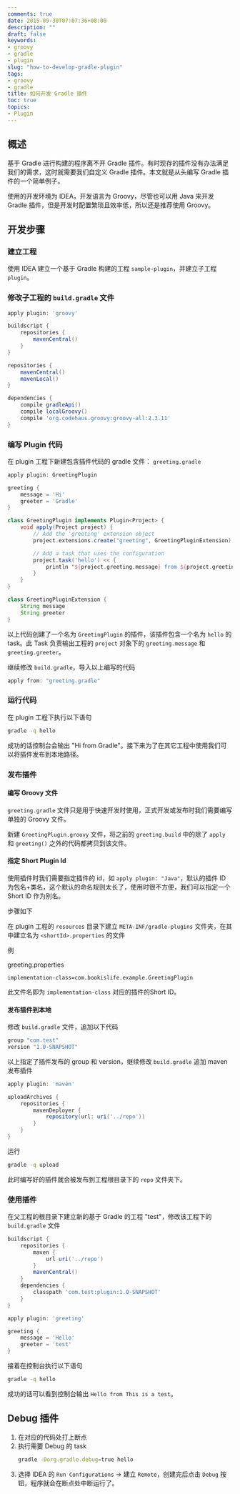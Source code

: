 ```yaml
---
comments: true
date: 2015-09-30T07:07:36+08:00
description: ""
draft: false
keywords:
- groovy
- gradle
- plugin
slug: "how-to-develop-gradle-plugin"
tags:
- groovy
- gradle
title: 如何开发 Gradle 插件
toc: true
topics:
- Plugin
---
```



## 概述

基于 Gradle 进行构建的程序离不开 Gradle 插件。有时现存的插件没有办法满足我们的需求，这时就需要我们自定义 Gradle 插件。本文就是从头编写 Gradle 插件的一个简单例子。

使用的开发环境为 IDEA，开发语言为 Groovy，尽管也可以用 Java 来开发 Gradle 插件，但是开发时配置繁琐且效率低，所以还是推荐使用 Groovy。

<!--more-->

## 开发步骤

### 建立工程

使用 IDEA 建立一个基于 Gradle 构建的工程 `sample-plugin`，并建立子工程 `plugin`。


### 修改子工程的 `build.gradle` 文件

```gradle
apply plugin: 'groovy'

buildscript {
    repositories {
        mavenCentral()
    }
}

repositories {
    mavenCentral()
    mavenLocal()
}

dependencies {
    compile gradleApi()
    compile localGroovy()
    compile 'org.codehaus.groovy:groovy-all:2.3.11'
}
```

### 编写 Plugin 代码

在 plugin 工程下新建包含插件代码的 gradle 文件： `greeting.gradle`

```gradle
apply plugin: GreetingPlugin

greeting {
    message = 'Hi'
    greeter = 'Gradle'
}

class GreetingPlugin implements Plugin<Project> {
    void apply(Project project) {
        // Add the 'greeting' extension object
        project.extensions.create("greeting", GreetingPluginExtension)

        // Add a task that uses the configuration
        project.task('hello') << {
            println "${project.greeting.message} from ${project.greeting.greeter}"
        }
    }
}

class GreetingPluginExtension {
    String message
    String greeter
}
```

以上代码创建了一个名为 `GreetingPlugin` 的插件，该插件包含一个名为 `hello` 的 task。此 Task 负责输出工程的 `project` 对象下的 `greeting.message` 和 `greeting.greeter`。

继续修改 `build.gradle`，导入以上编写的代码

```gradle
apply from: "greeting.gradle"
```

### 运行代码

在 plugin 工程下执行以下语句

```bash
gradle -q hello
```

成功的话控制台会输出 "Hi from Gradle"。接下来为了在其它工程中使用我们可以将插件发布到本地路径。

### 发布插件

#### 编写 Groovy 文件

`greeting.gradle` 文件只是用于快速开发时使用，正式开发或发布时我们需要编写单独的 Groovy 文件。

新建 `GreetingPlugin.groovy` 文件，将之前的 `greeting.build` 中的除了 `apply` 和 `greeting()` 之外的代码都拷贝到该文件。 

#### 指定 Short Plugin Id

使用插件时我们需要指定插件的 id，如 `apply plugin: "Java"`，默认的插件 ID 为包名+类名，这个默认的命名规则太长了，使用时很不方便，我们可以指定一个 Short ID 作为别名。

步骤如下

在 plugin 工程的 `resources` 目录下建立 `META-INF/gradle-plugins` 文件夹，在其中建立名为 `<shortId>.properties` 的文件

例

greeting.properties

```
implementation-class=com.bookislife.example.GreetingPlugin
```

此文件名即为 `implementation-class` 对应的插件的Short ID。

#### 发布插件到本地

修改 `build.gradle` 文件，追加以下代码

```gradle
group "com.test"
version "1.0-SNAPSHOT"
```

以上指定了插件发布的 group 和 version，继续修改 `build.gradle` 追加 maven 发布插件

```gradle
apply plugin: 'maven'

uploadArchives {
    repositories {
        mavenDeployer {
            repository(url: uri('../repo'))
        }
    }
}
```

运行

```bash
gradle -q upload
```

此时编写好的插件就会被发布到工程根目录下的 `repo` 文件夹下。


### 使用插件

在父工程的根目录下建立新的基于 Gradle 的工程 "test"，修改该工程下的 `build.gradle` 文件

```gradle
buildscript {
    repositories {
        maven {
            url uri('../repo')
        }
        mavenCentral()
    }
    dependencies {
        classpath 'com.test:plugin:1.0-SNAPSHOT'
    }
}

apply plugin: 'greeting'

greeting {
    message = 'Hello'
    greeter = 'test'
}
```

接着在控制台执行以下语句

```bash
gradle -q hello
```

成功的话可以看到控制台输出 `Hello from This is a test`。

## Debug 插件

1. 在对应的代码处打上断点
2. 执行需要 Debug 的 task  
	```bash
	gradle -Dorg.gradle.debug=true hello
	```  
3. 选择 IDEA 的 `Run Configurations` -> 建立 `Remote`，创建完后点击 `Debug` 按钮，程序就会在断点处中断运行了。




